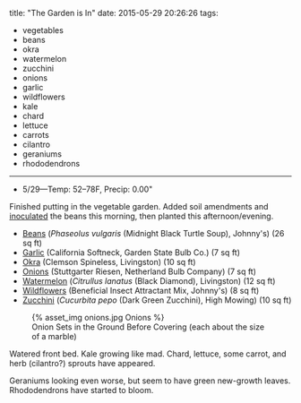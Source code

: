 title: "The Garden is In"
date: 2015-05-29 20:26:26
tags:
  - vegetables
  - beans
  - okra
  - watermelon
  - zucchini
  - onions
  - garlic
  - wildflowers
  - kale
  - chard
  - lettuce
  - carrots
  - cilantro
  - geraniums
  - rhododendrons
---

- 5/29&mdash;Temp: 52&ndash;78F, Precip: 0.00"

Finished putting in the vegetable garden. Added soil amendments and [inoculated](http://www.johnnyseeds.com/p-6682-garden-combination-inoculant.aspx)
the beans this morning, then planted this afternoon/evening.

- [Beans](http://www.johnnyseeds.com/p-8471-midnight-black-turtle-soup.aspx) (*Phaseolus vulgaris* (Midnight Black Turtle Soup), Johnny's) (26 sq ft)
- [Garlic](http://www.netherlandbulb.com/index.cfm?fuseaction=bulbs.plantDetail&plant_id=5719) (California Softneck, Garden State Bulb Co.) (7 sq ft)
- [Okra](http://www.burpee.com/heirloom-seeds-and-plants/heirloom-okra/okra-clemson-spineless-prod000768.html) (Clemson Spineless, Livingston) (10 sq ft)
- [Onions](http://www.netherlandbulb.com/index.cfm?fuseaction=bulbs.plantDetail&plant_id=6269) (Stuttgarter Riesen, Netherland Bulb Company) (7 sq ft)
- [Watermelon](http://www.gurneys.com/product/2388) (*Citrullus lanatus* (Black Diamond), Livingston) (12 sq ft)
- [Wildflowers](http://www.johnnyseeds.com/p-7078-beneficial-insect-attractant-mix.aspx) (Beneficial Insect Attractant Mix, Johnny's) (8 sq ft)
- [Zucchini](http://www.highmowingseeds.com/organic-non-gmo-seeds-dark-green-summer-squash.html) (*Cucurbita pepo* (Dark Green Zucchini), High Mowing) (10 sq ft)

<figure>
  {% asset_img onions.jpg Onions %}
  <figcaption>Onion Sets in the Ground Before Covering (each about the size of a marble)</figcaption>
</figure>

Watered front bed. Kale growing like mad. Chard, lettuce, some carrot, and herb
(cilantro?) sprouts have appeared.

Geraniums looking even worse, but seem to have green new-growth leaves.
Rhododendrons have started to bloom.